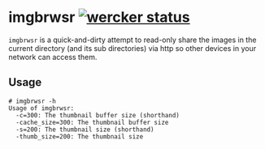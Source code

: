 imgbrwsr [![wercker status](https://app.wercker.com/status/3415816972c3978746a50c43e04f58df/s "wercker status")](https://app.wercker.com/project/bykey/3415816972c3978746a50c43e04f58df)
=====================

`imgbrwsr` is a quick-and-dirty attempt to read-only share the images in the current directory (and its sub directories) via http so other devices in your network can access them.

Usage
---------

```
# imgbrwsr -h
Usage of imgbrwsr:
  -c=300: The thumbnail buffer size (shorthand)
  -cache_size=300: The thumbnail buffer size
  -s=200: The thumbnail size (shorthand)
  -thumb_size=200: The thumbnail size

```